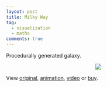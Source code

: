 ```yaml
---
layout: post
title: Milky Way
tag:
  - visualization
  - maths
comments: true
---
```


Procedurally generated galaxy.

<div align="center">
  <img src="https://shawenyao.github.io/R/output/milky_way/milky_way_large.jpg" />
</div>

View [original](https://shawenyao.github.io/R/output/milky_way/milky_way_large.jpg), [animation](https://shawenyao.github.io/R/output/milky_way/animation.html), [video](https://shawenyao.github.io/R/output/milky_way/video.html) or [buy](https://displate.com/displate/712287?art=5be7f871363ea).
